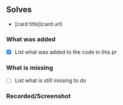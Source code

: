 ## Solves

- [card title](card url)

### What was added

- [x] List what was added to the code in this pr

### What is missing

- [ ] List what is still missing to do

### Recorded/Screenshot
